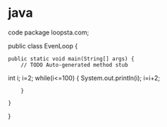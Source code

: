 # java
code
package loopsta.com;

public class EvenLoop {

	public static void main(String[] args) {
		// TODO Auto-generated method stub
int i;
		i=2;
		while(i<=100) {
			System.out.println(i);
		i=i+2;	
		    
		}

	}

}
